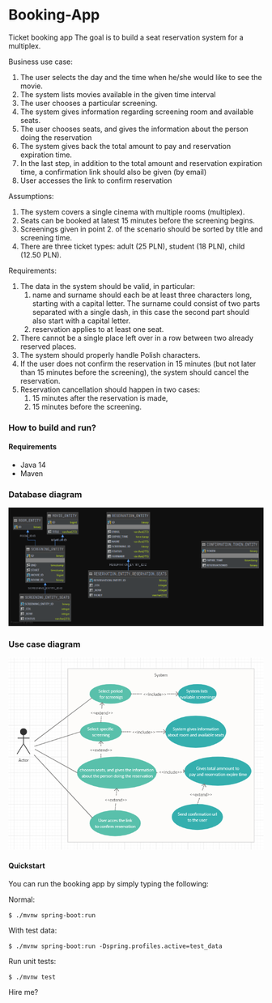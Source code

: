 # Booking-App

Ticket booking app
The goal is to build a seat reservation system for a multiplex.

Business use case:
1. The user selects the day and the time when he/she would like to see the movie.
2. The system lists movies available in the given time interval
3. The user chooses a particular screening.
4. The system gives information regarding screening room and available seats.
5. The user chooses seats, and gives the information about the person doing the reservation
6. The system gives back the total amount to pay and reservation expiration time.
7. In the last step, in addition to the total amount and reservation expiration time, a
confirmation link
should also be given (by email)
8. User accesses the link to confirm reservation

Assumptions:
1. The system covers a single cinema with multiple rooms (multiplex).
2. Seats can be booked at latest 15 minutes before the screening begins.
3. Screenings given in point 2. of the scenario should be sorted by title and screening
time.
4. There are three ticket types: adult (25 PLN), student (18 PLN), child (12.50 PLN).

Requirements:
1. The data in the system should be valid, in particular:
    1. name and surname should each be at least three characters long, starting
with a capital letter. The surname could consist of two parts separated with a
single dash, in this case the second part should also start with a capital letter.
    2. reservation applies to at least one seat.
2. There cannot be a single place left over in a row between two already reserved
places.
3. The system should properly handle Polish characters.
4. If the user does not confirm the reservation in 15 minutes (but not later than 15
minutes before the screening), the system should cancel the reservation. 
5. Reservation cancellation should happen in two cases:
    1. 15 minutes after the reservation is made,
    2. 15 minutes before the screening.
### How to build and run?

#### Requirements

* Java 14
* Maven

### Database diagram
![Database diagram](doc/database-entites.png)


### Use case diagram
![Drag Racing](doc/use-case-diagram.png)


#### Quickstart

You can run the booking app by simply typing the following:

Normal:
```console
$ ./mvnw spring-boot:run
```

With test data:
```console
$ ./mvnw spring-boot:run -Dspring.profiles.active=test_data
```

Run unit tests:
```console
$ ./mvnw test
```




Hire me?
